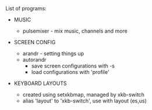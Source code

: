 List of programs:	
- MUSIC	
	- pulsemixer	- mix music, channels and more
	
- SCREEN CONFIG
	- arandr	- setting things up
	- autorandr	
		- save screen configurations with -s
		- load configurations with 'profile'

- KEYBOARD LAYOUTS
	- created using setxkbmap, managed by xkb-switch 
	- alias 'layout' to 'xkb-switch', use with layout (es,us)
